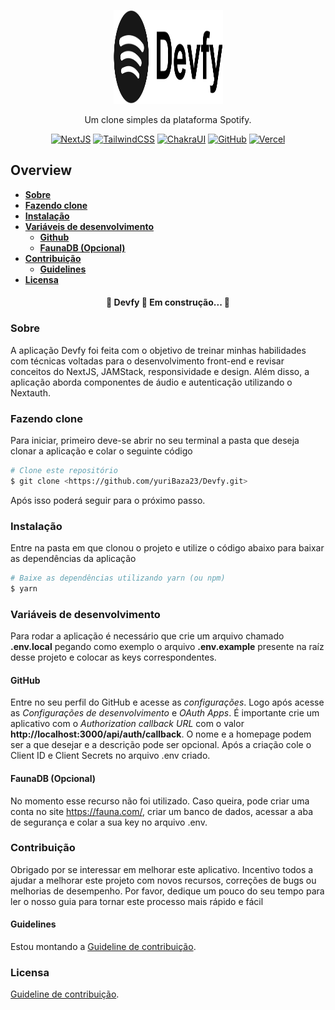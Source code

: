 <p align="center">
  <a href="#">
    <img src="https://github.com/yuriBaza23/devfy/blob/main/public/icons/black.svg?raw=true" height="150" width="175" alt="Devfy" />
  </a>
</p>

<p align="center">Um clone simples da plataforma Spotify.</p>

<div align="center">

[![NextJS](https://img.shields.io/badge/next.js-000000?style=for-the-badge&logo=nextdotjs&logoColor=white)](https://img.shields.io/badge/next.js-000000?style=for-the-badge&logo=nextdotjs&logoColor=white)<space><space>
[![TailwindCSS](https://img.shields.io/badge/Tailwind_CSS-38B2AC?style=for-the-badge&logo=tailwind-css&logoColor=white)](https://img.shields.io/badge/Tailwind_CSS-38B2AC?style=for-the-badge&logo=tailwind-css&logoColor=white)<space><space>
[![ChakraUI](https://img.shields.io/badge/Chakra--UI-319795?style=for-the-badge&logo=chakra-ui&logoColor=white)](https://img.shields.io/badge/Chakra--UI-319795?style=for-the-badge&logo=chakra-ui&logoColor=white)<space><space>
[![GitHub](https://img.shields.io/badge/GitHub-100000?style=for-the-badge&logo=github&logoColor=white)](https://img.shields.io/badge/GitHub-100000?style=for-the-badge&logo=github&logoColor=white)<space><space>
[![Vercel](https://img.shields.io/badge/Vercel-000000?style=for-the-badge&logo=vercel&logoColor=white)](https://img.shields.io/badge/Vercel-000000?style=for-the-badge&logo=vercel&logoColor=white)

</div>

## Overview

- **[Sobre](#sobre)**
- **[Fazendo clone](#git-clone)**
- **[Instalação](#instalacao)**
- **[Variáveis de desenvolvimento](#env-var)**
  - **[Github](#github-env)**
  - **[FaunaDB (Opcional)](#faunadb-env)**
- **[Contribuição](#contribuicao)**
  - **[Guidelines](#contribuicao-guidelines)**
- **[Licensa](#license)**

<h4 align="center"> 
	🚧  Devfy 🚀 Em construção...  🚧
</h4>

<a id='#sobre'><a>

### Sobre
A aplicação Devfy foi feita com o objetivo de treinar minhas habilidades com técnicas voltadas para o desenvolvimento front-end e revisar conceitos do NextJS, JAMStack, responsividade e design. Além disso, a aplicação aborda componentes de áudio e autenticação utilizando o Nextauth.

<a id='git-clone'></a>

### Fazendo clone
Para iniciar, primeiro deve-se abrir no seu terminal a pasta que deseja clonar a aplicação e colar o seguinte código

```bash
# Clone este repositório
$ git clone <https://github.com/yuriBaza23/Devfy.git>
```

Após isso poderá seguir para o próximo passo.

<a id='instalacao'></a>

### Instalação
Entre na pasta em que clonou o projeto e utilize o código abaixo para baixar as dependências da aplicação

```bash
# Baixe as dependências utilizando yarn (ou npm)
$ yarn
```

<a id='env-var'></a>

### Variáveis de desenvolvimento
Para rodar a aplicação é necessário que crie um arquivo chamado **.env.local** pegando como exemplo o arquivo **.env.example** presente na raíz desse projeto e colocar as keys correspondentes.
<a id='github-env'></a>

#### GitHub
Entre no seu perfil do GitHub e acesse as *configurações*. Logo após acesse as *Configurações de desenvolvimento* e *OAuth Apps*.
É importante crie um aplicativo com o *Authorization callback URL* com o valor **http://localhost:3000/api/auth/callback**. O nome e a homepage podem ser a que desejar e a descrição pode ser opcional.
Após a criação cole o Client ID e Client Secrets no arquivo .env criado.

<a id='faunadb-env'></a>

#### FaunaDB (Opcional)
No momento esse recurso não foi utilizado. Caso queira, pode criar uma conta no site https://fauna.com/, criar um banco de dados, acessar a aba de segurança e colar a sua key no arquivo .env.

<a id='contribuicao'></a>

### Contribuição
Obrigado por se interessar em melhorar este aplicativo. Incentivo todos a ajudar a melhorar este projeto com novos recursos, correções de bugs ou melhorias de desempenho. Por favor, dedique um pouco do seu tempo para ler o nosso guia para tornar este processo mais rápido e fácil

<a id='contribuicao-guidelines'></a>

#### Guidelines
Estou montando a [Guideline de contribuição](/.github/CONTRIBUTING.md).

<a id='license'></a>

### Licensa
[Guideline de contribuição](/.github/LICENSE.md).